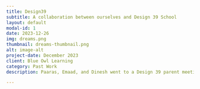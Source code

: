 ```yaml
---
title: Design39
subtitle: A collaboration between ourselves and Design 39 School
layout: default
modal-id: 1
date: 2023-12-26
img: dreams.png
thumbnail: dreams-thumbnail.png
alt: image-alt
project-date: December 2023
client: Blue Owl Learning
category: Past Work
description: Paaras, Emaad, and Dinesh went to a Design 39 parent meeting to discuss our company, where we were able to successfully make a positive impact on several new parents, gaining numerous new students and several new tutors.

---
```

